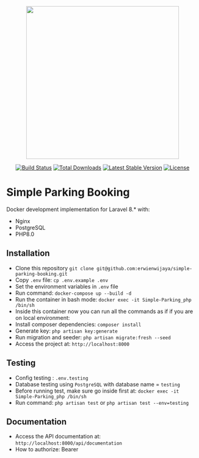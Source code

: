 <p align="center"><a href="https://laravel.com" target="_blank"><img src="https://raw.githubusercontent.com/laravel/art/master/logo-lockup/5%20SVG/2%20CMYK/1%20Full%20Color/laravel-logolockup-cmyk-red.svg" width="400"></a></p>

<p align="center">
<a href="https://travis-ci.org/laravel/framework"><img src="https://travis-ci.org/laravel/framework.svg" alt="Build Status"></a>
<a href="https://packagist.org/packages/laravel/framework"><img src="https://img.shields.io/packagist/dt/laravel/framework" alt="Total Downloads"></a>
<a href="https://packagist.org/packages/laravel/framework"><img src="https://img.shields.io/packagist/v/laravel/framework" alt="Latest Stable Version"></a>
<a href="https://packagist.org/packages/laravel/framework"><img src="https://img.shields.io/packagist/l/laravel/framework" alt="License"></a>
</p>

# Simple Parking Booking

Docker development implementation for Laravel 8.\* with:

- Nginx
- PostgreSQL
- PHP8.0

## Installation

- Clone this repository `git clone git@github.com:erwienwijaya/simple-parking-booking.git`
- Copy `.env` file: `cp .env.example .env`
- Set the environment variables in `.env` file
- Run command: `docker-compose up --build -d`
- Run the container in bash mode: `docker exec -it Simple-Parking_php /bin/sh`
- Inside this container now you can run all the commands as if if you are on local environment:
- Install composer dependencies: `composer install`
- Generate key: `php artisan key:generate`
- Run migration and seeder: `php artisan migrate:fresh --seed`
- Access the project at: `http://localhost:8000`

## Testing
- Config testing : `.env.testing`
- Database testing using `PostgreSQL` with database name = `testing`
- Before running test, make sure go inside first at: `docker exec -it Simple-Parking_php /bin/sh`
- Run command: `php artisan test` or `php artisan test --env=testing`

## Documentation
- Access the API documentation at: `http://localhost:8000/api/documentation`
- How to authorize: Bearer <token>
